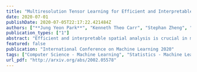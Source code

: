 ```yaml
---
title: "Multiresolution Tensor Learning for Efficient and Interpretable Spatial Analysis"
date: 2020-07-01
publishDate: 2020-07-05T22:17:22.421484Z
authors: ["**Jung Yeon Park**", "Kenneth Theo Carr", "Stephan Zheng", "Yisong Yue", "Rose Yu"]
publication_types: ["1"]
abstract: "Efficient and interpretable spatial analysis is crucial in many fields such as geology, sports, and climate science. Tensor latent factor models can describe higher-order correlations for spatial data. However, they are computationally expensive to train and are sensitive to initialization, leading to spatially incoherent, uninterpretable results. We develop a novel Multiresolution Tensor Learning (MRTL) algorithm for efficiently learning interpretable spatial patterns. MRTL initializes the latent factors from an approximate full-rank tensor model for improved interpretability and progressively learns from a coarse resolution to the fine resolution for boosted efficiency. We also prove the theoretical convergence and computational complexity of MRTL. When applied to two real-world datasets, MRTL demonstrates 4~5x speedup compared to a fixed resolution approach while yielding accurate and interpretable models."
featured: false
publication: "International Conference on Machine Learning 2020"
tags: ["Computer Science - Machine Learning", "Statistics - Machine Learning"]
url_pdf: "http://arxiv.org/abs/2002.05578"
---
```


